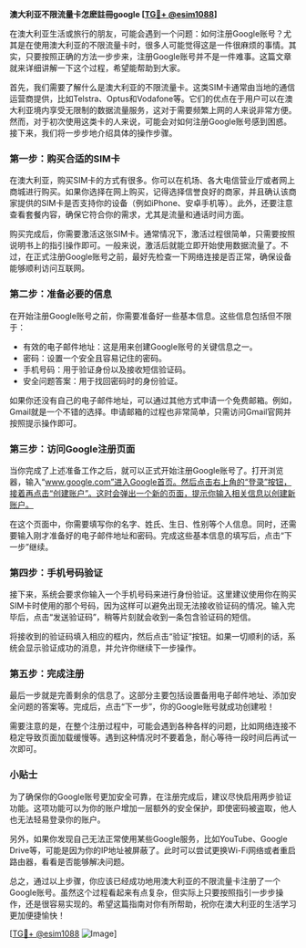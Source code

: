 **澳大利亚不限流量卡怎麽註冊google [[TG💪+ @esim1088](https://t.me/s/esim1088)]**

在澳大利亚生活或旅行的朋友，可能会遇到一个问题：如何注册Google账号？尤其是在使用澳大利亚的不限流量卡时，很多人可能觉得这是一件很麻烦的事情。其实，只要按照正确的方法一步步来，注册Google账号并不是一件难事。这篇文章就来详细讲解一下这个过程，希望能帮助到大家。

首先，我们需要了解什么是澳大利亚的不限流量卡。这类SIM卡通常由当地的通信运营商提供，比如Telstra、Optus和Vodafone等。它们的优点在于用户可以在澳大利亚境内享受无限制的数据流量服务，这对于需要频繁上网的人来说非常方便。然而，对于初次使用这类卡的人来说，可能会对如何注册Google账号感到困惑。接下来，我们将一步步地介绍具体的操作步骤。

### 第一步：购买合适的SIM卡

在澳大利亚，购买SIM卡的方式有很多。你可以在机场、各大电信营业厅或者网上商城进行购买。如果你选择在网上购买，记得选择信誉良好的商家，并且确认该商家提供的SIM卡是否支持你的设备（例如iPhone、安卓手机等）。此外，还要注意查看套餐内容，确保它符合你的需求，尤其是流量和通话时间方面。

购买完成后，你需要激活这张SIM卡。通常情况下，激活过程很简单，只需要按照说明书上的指引操作即可。一般来说，激活后就能立即开始使用数据流量了。不过，在正式注册Google账号之前，最好先检查一下网络连接是否正常，确保设备能够顺利访问互联网。

### 第二步：准备必要的信息

在开始注册Google账号之前，你需要准备好一些基本信息。这些信息包括但不限于：

- 有效的电子邮件地址：这是用来创建Google账号的关键信息之一。
- 密码：设置一个安全且容易记住的密码。
- 手机号码：用于验证身份以及接收短信验证码。
- 安全问题答案：用于找回密码时的身份验证。

如果你还没有自己的电子邮件地址，可以通过其他方式申请一个免费邮箱。例如，Gmail就是一个不错的选择。申请邮箱的过程也非常简单，只需访问Gmail官网并按照提示操作即可。

### 第三步：访问Google注册页面

当你完成了上述准备工作之后，就可以正式开始注册Google账号了。打开浏览器，输入“www.google.com”进入Google首页。然后点击右上角的“登录”按钮，接着再点击“创建账户”。这时会弹出一个新的页面，提示你输入相关信息以创建新账户。

在这个页面中，你需要填写你的名字、姓氏、生日、性别等个人信息。同时，还需要输入刚才准备好的电子邮件地址和密码。完成这些基本信息的填写后，点击“下一步”继续。

### 第四步：手机号码验证

接下来，系统会要求你输入一个手机号码来进行身份验证。这里建议使用你在购买SIM卡时使用的那个号码，因为这样可以避免出现无法接收验证码的情况。输入完毕后，点击“发送验证码”，稍等片刻就会收到一条包含验证码的短信。

将接收到的验证码填入相应的框内，然后点击“验证”按钮。如果一切顺利的话，系统会显示验证成功的消息，并允许你继续下一步操作。

### 第五步：完成注册

最后一步就是完善剩余的信息了。这部分主要包括设置备用电子邮件地址、添加安全问题的答案等。完成后，点击“下一步”，你的Google账号就成功创建啦！

需要注意的是，在整个注册过程中，可能会遇到各种各样的问题，比如网络连接不稳定导致页面加载缓慢等。遇到这种情况时不要着急，耐心等待一段时间后再试一次即可。

### 小贴士

为了确保你的Google账号更加安全可靠，在注册完成后，建议尽快启用两步验证功能。这项功能可以为你的账户增加一层额外的安全保护，即使密码被盗取，他人也无法轻易登录你的账户。

另外，如果你发现自己无法正常使用某些Google服务，比如YouTube、Google Drive等，可能是因为你的IP地址被屏蔽了。此时可以尝试更换Wi-Fi网络或者重启路由器，看看是否能够解决问题。

总之，通过以上步骤，你应该已经成功地用澳大利亚的不限流量卡注册了一个Google账号。虽然这个过程看起来有点复杂，但实际上只要按照指引一步步操作，还是很容易实现的。希望这篇指南对你有所帮助，祝你在澳大利亚的生活学习更加便捷愉快！

[[TG💪+ @esim1088](https://t.me/s/esim1088) ![Image](https://i.postimg.cc/4NQfJmqS/Snipaste-2025-05-13-00-14-12.png)]